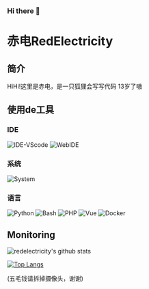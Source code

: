 ### Hi there 👋

<!--
**RedElectricity/RedElectricity** is a ✨ _special_ ✨ repository because its `README.md` (this file) appears on your GitHub profile.

Here are some ideas to get you started:

- 🔭 I’m currently working on ...
- 🌱 I’m currently learning ...
- 👯 I’m looking to collaborate on ...
- 🤔 I’m looking for help with ...
- 💬 Ask me about ...
- 📫 How to reach me: ...
- 😄 Pronouns: ...
- ⚡ Fun fact: ...
-->
# 赤电RedElectricity

## 简介

HiHi!这里是赤电，是一只狐狸会写写代码
13岁了嗷

## 使用de工具

### IDE

![IDE-VScode](https://img.shields.io/badge/IDE-VScode-blue)  ![WebIDE](https://img.shields.io/badge/WebIDE-repl.it-lightgrey)

### 系统

![System](https://img.shields.io/badge/System-Linux-yellow)

### 语言

![Python](https://img.shields.io/badge/python-v3.9.1-blue)  ![Bash](https://img.shields.io/badge/Bash-%3F%3F%3F-lightgrey)  ![PHP](https://img.shields.io/badge/php-%5E7.1.3-blue)  ![Vue](https://img.shields.io/badge/Vue-2-green)  ![Docker](https://img.shields.io/badge/Docker-CE-blue)

## Monitoring

![redelectricity's github stats](https://github-readme-stats.vercel.app/api?username=redelectricity&show_icons=true)

[![Top Langs](https://github-readme-stats.vercel.app/api/top-langs/?username=redelectricity&langs_count=8)](https://github.com/anuraghazra/github-readme-stats)

(五毛钱请拆掉摄像头，谢谢)
